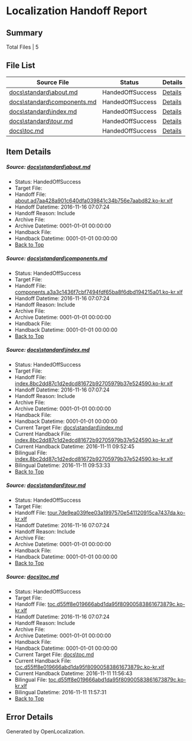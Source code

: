 # <a name='report-top'></a> Localization Handoff Report

## Summary
 Total Files | 5

## File List
 Source File | Status | Details 
 ----------- | ------ | ------- 
 [docs\standard\about.md](https://github.com/dotnet/docs/blob/254e89abefd28419bd2f36a047e4df939f7ff8da/docs/standard/about.md) | HandedOffSuccess | [Details](#93a1bebd3d164d13e513f48b5fd65ad9e587cb0f3185)
 [docs\standard\components.md](https://github.com/dotnet/docs/blob/254e89abefd28419bd2f36a047e4df939f7ff8da/docs/standard/components.md) | HandedOffSuccess | [Details](#d0cd8f44876038167db23e7fd1e5a893460f3d733267)
 [docs\standard\index.md](https://github.com/dotnet/docs/blob/254e89abefd28419bd2f36a047e4df939f7ff8da/docs/standard/index.md) | HandedOffSuccess | [Details](#8eb9274def2683fae20765cbf701b706293744fc3298)
 [docs\standard\tour.md](https://github.com/dotnet/docs/blob/254e89abefd28419bd2f36a047e4df939f7ff8da/docs/standard/tour.md) | HandedOffSuccess | [Details](#97c0ca7c886a5170e0ca9c8ca4f5f18b77830bcc3311)
 [docs\toc.md](https://github.com/dotnet/docs/blob/254e89abefd28419bd2f36a047e4df939f7ff8da/docs/toc.md) | HandedOffSuccess | [Details](#a12bea66707eb71775397177c75c924afe13485c3313)

## Item Details
##### <a name='93a1bebd3d164d13e513f48b5fd65ad9e587cb0f3185'></a> Source: [docs\standard\about.md](https://github.com/dotnet/docs/blob/254e89abefd28419bd2f36a047e4df939f7ff8da/docs/standard/about.md)
* Status: HandedOffSuccess
* Target File: 
* Handoff File: [about.ad7aa428a901c640dfa039841c34b756e7aabd82.ko-kr.xlf](https://github.com/dotnet/docs.handoff/blob/9fe758246ebf77e6a29744eb92b8a862321fee58/ol-handoff/dotnet/docs.ko-kr/master/ht-p2/about.ad7aa428a901c640dfa039841c34b756e7aabd82.ko-kr.xlf)
* Handoff Datetime: 2016-11-16 07:07:24
* Handoff Reason: Include
* Archive File: 
* Archive Datetime: 0001-01-01 00:00:00
* Handback File: 
* Handback Datetime: 0001-01-01 00:00:00
* [Back to Top](#report-top)

##### <a name='d0cd8f44876038167db23e7fd1e5a893460f3d733267'></a> Source: [docs\standard\components.md](https://github.com/dotnet/docs/blob/254e89abefd28419bd2f36a047e4df939f7ff8da/docs/standard/components.md)
* Status: HandedOffSuccess
* Target File: 
* Handoff File: [components.a3a3c1436f7cbf7494fdf65ba8f6dbd194215a01.ko-kr.xlf](https://github.com/dotnet/docs.handoff/blob/9fe758246ebf77e6a29744eb92b8a862321fee58/ol-handoff/dotnet/docs.ko-kr/master/ht-p2/components.a3a3c1436f7cbf7494fdf65ba8f6dbd194215a01.ko-kr.xlf)
* Handoff Datetime: 2016-11-16 07:07:24
* Handoff Reason: Include
* Archive File: 
* Archive Datetime: 0001-01-01 00:00:00
* Handback File: 
* Handback Datetime: 0001-01-01 00:00:00
* [Back to Top](#report-top)

##### <a name='8eb9274def2683fae20765cbf701b706293744fc3298'></a> Source: [docs\standard\index.md](https://github.com/dotnet/docs/blob/254e89abefd28419bd2f36a047e4df939f7ff8da/docs/standard/index.md)
* Status: HandedOffSuccess
* Target File: 
* Handoff File: [index.8bc2dd87c1d2edcd81672b92705979b37e524590.ko-kr.xlf](https://github.com/dotnet/docs.handoff/blob/9fe758246ebf77e6a29744eb92b8a862321fee58/ol-handoff/dotnet/docs.ko-kr/master/ht-p1/index.8bc2dd87c1d2edcd81672b92705979b37e524590.ko-kr.xlf)
* Handoff Datetime: 2016-11-16 07:07:24
* Handoff Reason: Include
* Archive File: 
* Archive Datetime: 0001-01-01 00:00:00
* Handback File: 
* Handback Datetime: 0001-01-01 00:00:00
* Current Target File: [docs\standard\index.md](https://github.com/dotnet/docs.ko-kr/blob/01293152cd033566879f4b37e77baa3ba00e7352/docs/standard/index.md)
* Current Handback File: [index.8bc2dd87c1d2edcd81672b92705979b37e524590.ko-kr.xlf](https://github.com/dotnet/docs.handback/blob/24c33dcc825ae0651ad6600567e54d2cd8d3c122/ol-handback/dotnet/docs.ko-kr/master/ht-p1/index.8bc2dd87c1d2edcd81672b92705979b37e524590.ko-kr.xlf)
* Current Handback Datetime: 2016-11-11 09:52:45
* Bilingual File: [index.8bc2dd87c1d2edcd81672b92705979b37e524590.ko-kr.xlf](https://github.com/dotnet/docs.handback/blob/24c33dcc825ae0651ad6600567e54d2cd8d3c122/ol-handback/dotnet/docs.ko-kr/master/ht-p1/index.8bc2dd87c1d2edcd81672b92705979b37e524590.ko-kr.xlf)
* Bilingual Datetime: 2016-11-11 09:53:33
* [Back to Top](#report-top)

##### <a name='97c0ca7c886a5170e0ca9c8ca4f5f18b77830bcc3311'></a> Source: [docs\standard\tour.md](https://github.com/dotnet/docs/blob/254e89abefd28419bd2f36a047e4df939f7ff8da/docs/standard/tour.md)
* Status: HandedOffSuccess
* Target File: 
* Handoff File: [tour.7de9ea039fee03a1997570e541120915ca7437da.ko-kr.xlf](https://github.com/dotnet/docs.handoff/blob/9fe758246ebf77e6a29744eb92b8a862321fee58/ol-handoff/dotnet/docs.ko-kr/master/ht-p2/tour.7de9ea039fee03a1997570e541120915ca7437da.ko-kr.xlf)
* Handoff Datetime: 2016-11-16 07:07:24
* Handoff Reason: Include
* Archive File: 
* Archive Datetime: 0001-01-01 00:00:00
* Handback File: 
* Handback Datetime: 0001-01-01 00:00:00
* [Back to Top](#report-top)

##### <a name='a12bea66707eb71775397177c75c924afe13485c3313'></a> Source: [docs\toc.md](https://github.com/dotnet/docs/blob/254e89abefd28419bd2f36a047e4df939f7ff8da/docs/toc.md)
* Status: HandedOffSuccess
* Target File: 
* Handoff File: [toc.d55ff8e019666abd1da95f80900583861673879c.ko-kr.xlf](https://github.com/dotnet/docs.handoff/blob/9fe758246ebf77e6a29744eb92b8a862321fee58/ol-handoff/dotnet/docs.ko-kr/master/ht-p1/toc.d55ff8e019666abd1da95f80900583861673879c.ko-kr.xlf)
* Handoff Datetime: 2016-11-16 07:07:24
* Handoff Reason: Include
* Archive File: 
* Archive Datetime: 0001-01-01 00:00:00
* Handback File: 
* Handback Datetime: 0001-01-01 00:00:00
* Current Target File: [docs\toc.md](https://github.com/dotnet/docs.ko-kr/blob/29d95ebc62996812e7c66f413b83a60be34ec871/docs/toc.md)
* Current Handback File: [toc.d55ff8e019666abd1da95f80900583861673879c.ko-kr.xlf](https://github.com/dotnet/docs.handback/blob/ee630809f6502ca87bcd41c4a1959d932e1ad70d/ol-handback/dotnet/docs.ko-kr/master/ht-p1/toc.d55ff8e019666abd1da95f80900583861673879c.ko-kr.xlf)
* Current Handback Datetime: 2016-11-11 11:56:43
* Bilingual File: [toc.d55ff8e019666abd1da95f80900583861673879c.ko-kr.xlf](https://github.com/dotnet/docs.handback/blob/ee630809f6502ca87bcd41c4a1959d932e1ad70d/ol-handback/dotnet/docs.ko-kr/master/ht-p1/toc.d55ff8e019666abd1da95f80900583861673879c.ko-kr.xlf)
* Bilingual Datetime: 2016-11-11 11:57:31
* [Back to Top](#report-top)


## Error Details

Generated by OpenLocalization.

